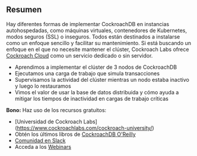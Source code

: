 ## Resumen

Hay diferentes formas de implementar CockroachDB en instancias autohospedadas, como máquinas virtuales, contenedores de Kubernetes, modos seguros (SSL) o inseguros. Todos están destinados a instalarse como un enfoque sencillo y facilitar su mantenimiento. Si está buscando un enfoque en el que no necesite mantener el clúster, Cockroach Labs ofrece [Cockroach Cloud](https://cockroachlabs.cloud/) como un servicio dedicado o sin servidor.

* Aprendimos a implementar el clúster de 3 nodos de CockroachDB
* Ejecutamos una carga de trabajo que simula transacciones
* Supervisamos la actividad del clúster mientras un nodo estaba inactivo y luego lo restauramos
* Vimos el valor de usar la base de datos distribuida y cómo ayuda a mitigar los tiempos de inactividad en cargas de trabajo críticas

**Bono:** Haz uso de los recursos gratuitos:
* [Universidad de Cockroach Labs] (https://www.cockroachlabs.com/cockroach-university/)
* Obtén los últimos libros de [CockroachDB O'Reilly](https://www.cockroachlabs.com/resources/oreilly/)
* [Comunidad en Slack](https://www.cockroachlabs.com/join-community/)
* Acceda a los [Webinars](https://www.cockroachlabs.com/community/webinars/)